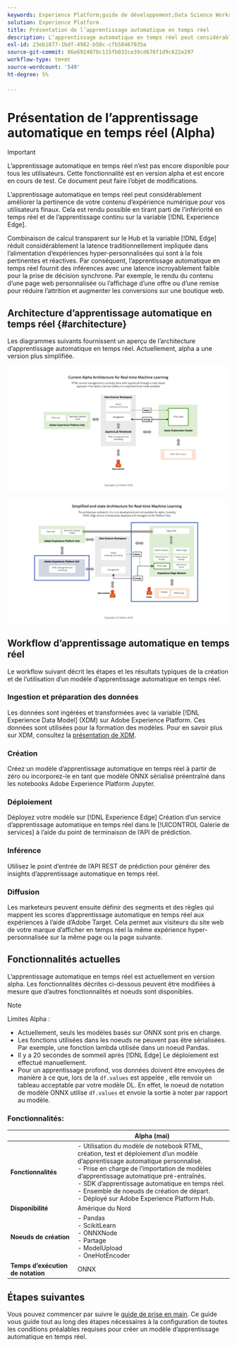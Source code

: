 ```yaml
---
keywords: Experience Platform;guide de développement;Data Science Workspace;rubriques les plus consultées;apprentissage automatique en temps réel ;
solution: Experience Platform
title: Présentation de l’apprentissage automatique en temps réel
description: L’apprentissage automatique en temps réel peut considérablement améliorer la pertinence de votre contenu d’expérience numérique pour vos utilisateurs finaux. Pour ce faire, vous pouvez tirer parti de l’inférencement en temps réel et de l’apprentissage continu sur Experience Edge.
exl-id: 23eb1877-1bdf-4982-b58c-cfb58467035a
source-git-commit: 86e6924078c115fb032ce39cd678f1d9c622e297
workflow-type: tm+mt
source-wordcount: '549'
ht-degree: 5%

---
```


# Présentation de l’apprentissage automatique en temps réel (Alpha)

>[!IMPORTANT]
>
>L’apprentissage automatique en temps réel n’est pas encore disponible pour tous les utilisateurs. Cette fonctionnalité est en version alpha et est encore en cours de test. Ce document peut faire l’objet de modifications.

L’apprentissage automatique en temps réel peut considérablement améliorer la pertinence de votre contenu d’expérience numérique pour vos utilisateurs finaux. Cela est rendu possible en tirant parti de l’infériorité en temps réel et de l’apprentissage continu sur la variable [!DNL Experience Edge].

Combinaison de calcul transparent sur le Hub et la variable [!DNL Edge] réduit considérablement la latence traditionnellement impliquée dans l’alimentation d’expériences hyper-personnalisées qui sont à la fois pertinentes et réactives. Par conséquent, l’apprentissage automatique en temps réel fournit des inférences avec une latence incroyablement faible pour la prise de décision synchrone. Par exemple, le rendu du contenu d’une page web personnalisée ou l’affichage d’une offre ou d’une remise pour réduire l’attrition et augmenter les conversions sur une boutique web.

## Architecture d’apprentissage automatique en temps réel {#architecture}

Les diagrammes suivants fournissent un aperçu de l’architecture d’apprentissage automatique en temps réel. Actuellement, alpha a une version plus simplifiée.

![couche alpha](../images/rtml/alpha-arch.png)

![Présentation simplifiée](../images/rtml/end-to-end-arch.png)

## Workflow d’apprentissage automatique en temps réel

Le workflow suivant décrit les étapes et les résultats typiques de la création et de l’utilisation d’un modèle d’apprentissage automatique en temps réel.

### Ingestion et préparation des données

Les données sont ingérées et transformées avec la variable [!DNL Experience Data Model] (XDM) sur Adobe Experience Platform. Ces données sont utilisées pour la formation des modèles. Pour en savoir plus sur XDM, consultez la [présentation de XDM](../../xdm/home.md).

### Création

Créez un modèle d’apprentissage automatique en temps réel à partir de zéro ou incorporez-le en tant que modèle ONNX sérialisé préentraîné dans les notebooks Adobe Experience Platform Jupyter.

### Déploiement

Déployez votre modèle sur [!DNL Experience Edge] Création d’un service d’apprentissage automatique en temps réel dans le [!UICONTROL Galerie de services] à l’aide du point de terminaison de l’API de prédiction.

### Inférence   

Utilisez le point d’entrée de l’API REST de prédiction pour générer des insights d’apprentissage automatique en temps réel.

### Diffusion

Les marketeurs peuvent ensuite définir des segments et des règles qui mappent les scores d’apprentissage automatique en temps réel aux expériences à l’aide d’Adobe Target. Cela permet aux visiteurs du site web de votre marque d’afficher en temps réel la même expérience hyper-personnalisée sur la même page ou la page suivante.

## Fonctionnalités actuelles

L’apprentissage automatique en temps réel est actuellement en version alpha. Les fonctionnalités décrites ci-dessous peuvent être modifiées à mesure que d’autres fonctionnalités et noeuds sont disponibles.

>[!NOTE]
>
> Limites Alpha :
> - Actuellement, seuls les modèles basés sur ONNX sont pris en charge.
> - Les fonctions utilisées dans les noeuds ne peuvent pas être sérialisées. Par exemple, une fonction lambda utilisée dans un noeud Pandas.
> - Il y a 20 secondes de sommeil après [!DNL Edge] Le déploiement est effectué manuellement.
> - Pour un apprentissage profond, vos données doivent être envoyées de manière à ce que, lors de la `df.values` est appelée , elle renvoie un tableau acceptable par votre modèle DL. En effet, le noeud de notation de modèle ONNX utilise `df.values` et envoie la sortie à noter par rapport au modèle.



### Fonctionnalités:

|  | Alpha (mai) |
| --- | --- |
| **Fonctionnalités** | - Utilisation du modèle de notebook RTML, création, test et déploiement d’un modèle d’apprentissage automatique personnalisé. <br> - Prise en charge de l’importation de modèles d’apprentissage automatique pré-entraînés. <br> - SDK d’apprentissage automatique en temps réel. <br> - Ensemble de noeuds de création de départ. <br> - Déployé sur Adobe Experience Platform Hub. |
| **Disponibilité** | Amérique du Nord |
| **Noeuds de création** | - Pandas <br> - ScikitLearn <br> - ONNXNode <br> - Partage <br> - ModelUpload <br> - OneHotEncoder |
| **Temps d’exécution de notation** | ONNX |

## Étapes suivantes

Vous pouvez commencer par suivre le [guide de prise en main](./getting-started.md). Ce guide vous guide tout au long des étapes nécessaires à la configuration de toutes les conditions préalables requises pour créer un modèle d’apprentissage automatique en temps réel.
